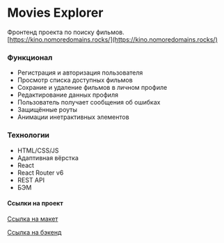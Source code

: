 # Movies Explorer
Фронтенд проекта по поиску фильмов. \
[https://kino.nomoredomains.rocks/](https://kino.nomoredomains.rocks/)

### Функционал

* Регистрация и авторизация пользователя
* Просмотр списка доступных фильмов
* Сохрание и удаление фильмов в личном профиле
* Редактирование данных профиля
* Пользователь получает сообщения об ошибках
* Защищённые роуты
* Анимации инетрактивных элементов

### Технологии

* HTML/CSS/JS
* Адаптивная вёрстка
* React
* React Router v6
* REST API
* БЭМ

#### Ссылки на проект

[Ссылка на макет](https://www.figma.com/file/qVnHFzwpN5GQ5yg2wX5gx0/Diploma?type=design&node-id=891%3A3857&mode=design&t=MZyceY7UxOUgewGO-1)

[Ссылка на бэкенд](https://github.com/BadStandUp/movies-explorer-api)
